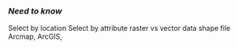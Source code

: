 ### *Need to know*
Select by location
Select by attribute
raster vs vector data
shape file
Arcmap, ArcGIS, 